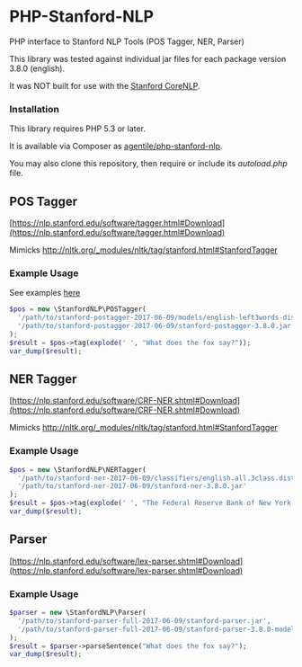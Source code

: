 # PHP-Stanford-NLP #

PHP interface to Stanford NLP Tools (POS Tagger, NER, Parser)

This library was tested against individual jar files for each package version 3.8.0 (english).

It was NOT built for use with the [Stanford CoreNLP](http://nlp.stanford.edu/software/corenlp.shtml).

### Installation

This library requires PHP 5.3 or later.

It is available via Composer as [agentile/php-stanford-nlp](https://packagist.org/packages/agentile/php-stanford-nlp).

You may also clone this repository, then require or include its _autoload.php_ file.

## POS Tagger ##

[https://nlp.stanford.edu/software/tagger.html#Download](https://nlp.stanford.edu/software/tagger.html#Download)

Mimicks http://nltk.org/_modules/nltk/tag/stanford.html#StanfordTagger

### Example Usage ###

See examples [here](https://github.com/agentile/PHP-Stanford-NLP/tree/master/examples)

```php
$pos = new \StanfordNLP\POSTagger(
  '/path/to/stanford-postagger-2017-06-09/models/english-left3words-distsim.tagger',
  '/path/to/stanford-postagger-2017-06-09/stanford-postagger-3.8.0.jar'
);
$result = $pos->tag(explode(' ', "What does the fox say?"));
var_dump($result);
```

## NER Tagger ##

[https://nlp.stanford.edu/software/CRF-NER.shtml#Download](https://nlp.stanford.edu/software/CRF-NER.shtml#Download)

Mimicks http://nltk.org/_modules/nltk/tag/stanford.html#StanfordTagger

### Example Usage ###

```php
$pos = new \StanfordNLP\NERTagger(
  '/path/to/stanford-ner-2017-06-09/classifiers/english.all.3class.distsim.crf.ser.gz',
  '/path/to/stanford-ner-2017-06-09/stanford-ner-3.8.0.jar'
);
$result = $pos->tag(explode(' ', "The Federal Reserve Bank of New York led by Timothy R. Geithner."));
var_dump($result);
```

## Parser ##

[https://nlp.stanford.edu/software/lex-parser.shtml#Download](https://nlp.stanford.edu/software/lex-parser.shtml#Download)

### Example Usage ###

```php
$parser = new \StanfordNLP\Parser(
  '/path/to/stanford-parser-full-2017-06-09/stanford-parser.jar',
  '/path/to/stanford-parser-full-2017-06-09/stanford-parser-3.8.0-models.jar'
);
$result = $parser->parseSentence("What does the fox say?");
var_dump($result);
```
